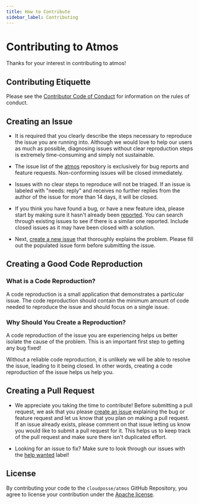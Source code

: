 ```yaml
---
title: How to Contribute
sidebar_label: Contributing
---
```


# Contributing to Atmos

Thanks for your interest in contributing to atmos!

## Contributing Etiquette

Please see the [Contributor Code of Conduct](coc.md) for information on the rules of conduct.

## Creating an Issue

- It is required that you clearly describe the steps necessary to reproduce the issue you are running into. Although we would love to help our users
  as much as possible, diagnosing issues without clear reproduction steps is extremely time-consuming and simply not sustainable.

- The issue list of the [atmos](https://github.com/aloudposse/atmos) repository is exclusively for bug reports and feature requests. Non-conforming
  issues will be closed immediately.

- Issues with no clear steps to reproduce will not be triaged. If an issue is labeled with "needs: reply" and receives no further replies from the
  author of the issue for more than 14 days, it will be closed.

- If you think you have found a bug, or have a new feature idea, please start by making sure it hasn't already
  been [reported](https://github.com/cloudposse/atmos/issues?utf8=%E2%9C%93&q=is%3Aissue). You can search through existing issues to see if there is a
  similar one reported. Include closed issues as it may have been closed with a solution.

- Next, [create a new issue](https://github.com/cloudposse/atmos/issues/new/choose) that thoroughly explains the problem. Please fill out the
  populated issue form before submitting the issue.

## Creating a Good Code Reproduction

### What is a Code Reproduction?

A code reproduction is a small application that demonstrates a particular issue. The code reproduction should contain the minimum amount of code needed to reproduce the issue and should focus on a single issue.

### Why Should You Create a Reproduction?

A code reproduction of the issue you are experiencing helps us better isolate the cause of the problem. This is an important first step to getting any bug fixed!

Without a reliable code reproduction, it is unlikely we will be able to resolve the issue, leading to it being closed. In other words, creating a code reproduction of the issue helps us help you.

## Creating a Pull Request

- We appreciate you taking the time to contribute! Before submitting a pull request, we ask that you please [create an issue](#creating-an-issue) explaining the bug or feature request and let us know that you plan on making a pull request. If an issue already exists, please comment on that issue letting us know you would like to submit a pull request for it. This helps us to keep track of the pull request and make sure there isn't duplicated effort.

- Looking for an issue to fix? Make sure to look through our issues with the [help wanted](https://github.com/cloudposse/atmos/issues?q=is%3Aopen+is%3Aissue+label%3A%22help+wanted%22) label!

## License

By contributing your code to the `cloudposse/atmos` GitHub Repository, you agree to license your contribution under
the [Apache license](http://www.apache.org/licenses).
